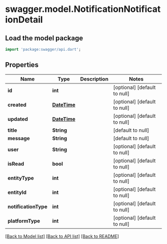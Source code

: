 # swagger.model.NotificationNotificationDetail

## Load the model package
```dart
import 'package:swagger/api.dart';
```

## Properties
Name | Type | Description | Notes
------------ | ------------- | ------------- | -------------
**id** | **int** |  | [optional] [default to null]
**created** | [**DateTime**](DateTime.md) |  | [optional] [default to null]
**updated** | [**DateTime**](DateTime.md) |  | [optional] [default to null]
**title** | **String** |  | [default to null]
**message** | **String** |  | [default to null]
**user** | **String** |  | [optional] [default to null]
**isRead** | **bool** |  | [optional] [default to null]
**entityType** | **int** |  | [optional] [default to null]
**entityId** | **int** |  | [optional] [default to null]
**notificationType** | **int** |  | [optional] [default to null]
**platformType** | **int** |  | [optional] [default to null]

[[Back to Model list]](../README.md#documentation-for-models) [[Back to API list]](../README.md#documentation-for-api-endpoints) [[Back to README]](../README.md)

